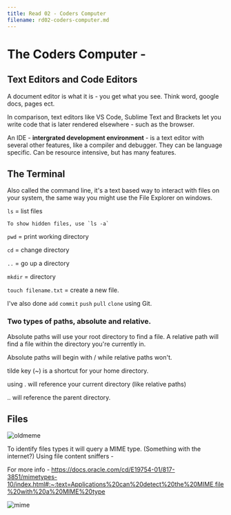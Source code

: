 ```yaml
---
title: Read 02 - Coders Computer
filename: rd02-coders-computer.md
--- 
```

# The Coders Computer - 

## Text Editors and Code Editors

A document editor is what it is - you get what you see. Think word, google docs, pages ect. 

In comparison, text editors like VS Code, Sublime Text and Brackets let you write code that is later rendered elsewhere - such as the browser. 

An IDE - **intergrated development environment** - is a text editor with several other features, like a compiler and debugger. They can be language specific. Can be resource intensive, but has many features.  


## The Terminal 

Also called the command line, it's a text based way to interact with files on your system, the same way you might use the File Explorer on windows. 

`ls` = list files

    To show hidden files, use `ls -a`
    
`pwd` = print working directory 

`cd` = change directory

`..` = go up a directory 

`mkdir` = directory

`touch filename.txt` = create a new file.

I've also done `add` `commit` `push` `pull` `clone` using Git. 

### Two types of paths, absolute and relative.

Absolute paths will use your root directory to find a file. A relative path will find a file within the directory you're currently in. 

Absolute paths will begin with / while relative paths won't. 

tilde key (~) is a shortcut for your home directory. 

using . will reference your current directory (like relative paths)

.. will reference the parent directory. 


## Files

![oldmeme](https://i.imgflip.com/77o84q.jpg)

To identify files types it will query a MIME type. (Something with the internet?) Using file content sniffers - 

For more info - https://docs.oracle.com/cd/E19754-01/817-3851/mimetypes-10/index.html#:~:text=Applications%20can%20detect%20the%20MIME,file%20with%20a%20MIME%20type

![mime](https://media.discordapp.net/attachments/859840149483683920/1064612615864733856/AAAAABJRU5ErkJggg.png?width=1248&height=702)



